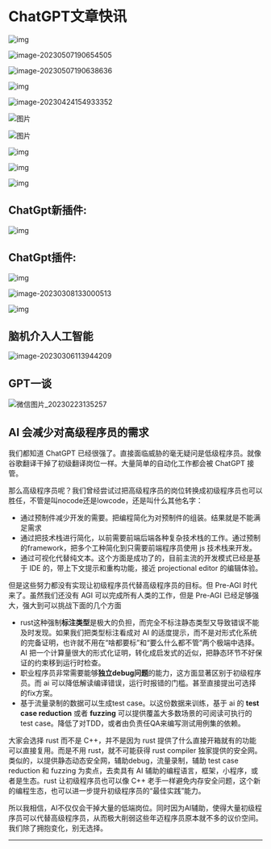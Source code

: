 # ChatGPT文章快讯



![img](ChatGPT文章快讯.assets/1&e=1688140799&s=tttvtytvymmjtmy&token=kIxbL07-8jAj8w1n4s9zv64FuZZNEATmlU_Vm6zDcWllY7FPjjNQnDIXJ_DDSStRVdA=.jpeg)

![image-20230507190654505](ChatGPT文章快讯.assets/image-20230507190654505.png)

![image-20230507190638636](ChatGPT文章快讯.assets/image-20230507190638636.png)

![img](ChatGPT文章快讯.assets/75&e=1688140799&s=tttvtytvymmjtmy&token=kIxbL07-8jAj8w1n4s9zv64FuZZNEATmlU_Vm6zDiFFNF3wVoJMjXVdleAcE495tNkY=.jpeg)



![image-20230424154933352](ChatGPT文章快讯.assets/image-20230424154933352.png)

![图片](ChatGPT文章快讯.assets/640-16823222063613.png)

![图片](ChatGPT文章快讯.assets/640.png)

![img](ChatGPT文章快讯.assets/1&e=1685548799&s=tttvtytvymmjtmy&token=kIxbL07-8jAj8w1n4s9zv64FuZZNEATmlU_Vm6zDd979wG_-dgE5yTb-HB4xX8917Og=.jpeg)

![img](ChatGPT文章快讯.assets/75&e=1685548799&s=tttvtytvymmjtmy&token=kIxbL07-8jAj8w1n4s9zv64FuZZNEATmlU_Vm6zDz_xmCFNi7F63x2lKJLcSEsqQewU=.jpeg)

![img](ChatGPT文章快讯.assets/75&e=1685548799&s=tttvtytvymmjtmy&token=kIxbL07-8jAj8w1n4s9zv64FuZZNEATmlU_Vm6zDwtOKLjhWnwy9lEKSW6iWfzPFhKU=.jpeg)

## ChatGpt新插件:

![img](ChatGPT文章快讯.assets/1&e=1685548799&s=tttvtytvymmjtmy&token=kIxbL07-8jAj8w1n4s9zv64FuZZNEATmlU_Vm6zDQ9eZZW9snK5pp-ohg1KMxmRnWfE=.jpeg)

## ChatGpt插件:

![img](ChatGPT文章快讯.assets/75&e=1682870399&s=tttvtytvymmjtmy&token=kIxbL07-8jAj8w1n4s9zv64FuZZNEATmlU_Vm6zDj2QU3RjYfUDqy32qff_48STelAY=.jpeg)

![image-20230308133000513](ChatGPT文章快讯.assets/image-20230308133000513.png)

![img](ChatGPT文章快讯.assets/75&e=1682870399&token=kIxbL07-8jAj8w1n4s9zv64FuZZNEATmlU_Vm6zDwutFLfc67_nSukh2R4u1ldi7qCY=.jpeg)

## 脑机介入人工智能

![image-20230306113944209](ChatGPT文章快讯.assets/image-20230306113944209.png)

## GPT一谈

![微信图片_20230223135257](ChatGPT文章快讯.assets/微信图片_20230223135257.jpg)

## AI 会减少对高级程序员的需求

我们都知道 ChatGPT 已经很强了。直接面临威胁的毫无疑问是低级程序员。就像谷歌翻译干掉了初级翻译岗位一样。大量简单的自动化工作都会被 ChatGPT 接管。

那么高级程序员呢？我们曾经尝试过把高级程序员的岗位转换成初级程序员也可以胜任，不管是叫nocode还是lowcode，还是叫什么其他名字：

- 通过预制件减少开发的需要。把编程简化为对预制件的组装。结果就是不能满足需求
- 通过把技术栈进行简化，以前需要前端后端各种复杂技术栈的工作。通过预制的framework，把多个工种简化到只需要前端程序员使用 js 技术栈来开发。
- 通过可视化代替纯文本。这个方面是成功了的，目前主流的开发模式已经是基于 IDE 的，带上下文提示和重构功能，接近 projectional editor 的编辑体验。

但是这些努力都没有实现让初级程序员代替高级程序员的目标。但 Pre-AGI 时代来了。虽然我们还没有 AGI 可以完成所有人类的工作，但是 Pre-AGI 已经足够强大，强大到可以挑战下面的几个方面

- rust这种强制**标注类型**是极大的负担，而完全不标注静态类型又导致错误不能及时发现。如果我们把类型标注看成对 AI 的适度提示，而不是对形式化系统的完备证明，也许就不用在“啥都要标”和“要么什么都不管”两个极端中选择。AI 把一个计算量很大的形式化证明，转化成启发式的近似，把静态环节不好保证的约束移到运行时检查。
- 职业程序员非常需要能够**独立debug问题**的能力，这方面显著区别于初级程序员。而 ai 可以降低解读编译错误，运行时报错的门槛。甚至直接提出可选择的fix方案。
- 基于流量录制的数据可以生成test case。以这份数据来训练，基于 ai 的 **test case reduction** 或者 **fuzzing** 可以提供覆盖大多数场景的可阅读可执行的 test case。降低了对TDD，或者由负责任QA来编写测试用例集的依赖。

大家会选择 rust 而不是 C++，并不是因为 rust 提供了什么直接开箱就有的功能可以直接复用。而是不用 rust，就不可能获得 rust compiler 独家提供的安全网。类似的，以提供静态动态安全网，辅助debug，流量录制，辅助 test case reduction 和 fuzzing 为卖点，去卖具有 AI 辅助的编程语言，框架，小程序，或者是生态。rust 让初级程序员也可以像 C++ 老手一样避免内存安全问题，这个新的编程生态，也可以进一步提升初级程序员的“最佳实践”能力。

所以我相信，AI不仅仅会干掉大量的低端岗位。同时因为AI辅助，使得大量初级程序员可以代替高级程序员，从而极大削弱这些年迈程序员原本就不多的议价空间。我们除了拥抱变化，别无选择。

----

